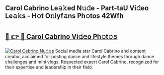 ## Carol Cabrino Le𝚊𝚔ed N𝚞𝚍e - Part-taU Vi𝚍eo Le𝚊𝚔s - H𝚘t O𝚗lyf𝚊ns Ph𝚘tos 42Wfh

# <h2><a href="http://hf4avk.feru.top/?c=Carol+Cabrino">🔗 👉 🔴 Carol Cabrino Vi𝚍𝚎o Ph𝚘t𝚘𝚜</a></h2>

[![Carol Cabrino Nu𝚍𝚎s](https://i.imgur.com/0TWrTi3.gif)](http://hf4avk.feru.top/?c=Carol+Cabrino)
Social media star Carol Cabrino and content creator, acclaimed for posting dance and lifestyle themes through dance challenges and mini vlogs. Respected expert Carol Cabrino, recognized for their expertise and leadership in their field. 
